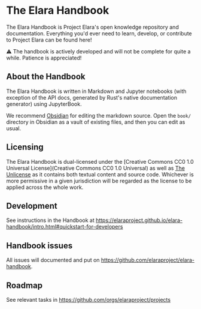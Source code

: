 # The Elara Handbook

The Elara Handbook is Project Elara's open knowledge repository and documentation. Everything you'd ever need to learn, develop, or contribute to Project Elara can be found here!

:warning: The handbook is actively developed and will not be complete for quite a while. Patience is appreciated!

## About the Handbook

The Elara Handbook is written in Markdown and Jupyter notebooks (with exception of the API docs, generated by Rust's native documentation generator) using JupyterBook.

We recommend [Obsidian](https://obsidian.md) for editing the markdown source. Open the `book/` directory in Obsidian as a vault of existing files, and then you can edit as usual.

## Licensing

The Elara Handbook is dual-licensed under the [Creative Commons CC0 1.0 Universal License](Creative Commons CC0 1.0 Universal) as well as [The Unlicense](https://unlicense.org/) as it contains both textual content and source code. Whichever is more permissive in a given jurisdiction will be regarded as the license to be applied across the whole work.

## Development

See instructions in the Handbook at https://elaraproject.github.io/elara-handbook/intro.html#quickstart-for-developers

## Handbook issues

All issues will documented and put on https://github.com/elaraproject/elara-handbook.

## Roadmap

See relevant tasks in https://github.com/orgs/elaraproject/projects
